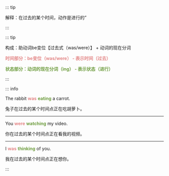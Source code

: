 ::: tip

解释：在过去的某个时间，动作是进行的”

:::


::: tip

构成：助动词be变位【过去式（was/were）】 + 动词的现在分词

**<font color="#e38787">时间部分：be变位（was/were） -  表示时间（过去）</font>**

**<font color="#6f9d40">状态部分：动词的现在分词（ing） - 表示状态（进行）</font>**

:::



::: info

The rabbit **<font color="#e38787">was</font>** **<font color="6f9d40">eating</font>** a carrot.

兔子在过去的某个时间点正在吃胡萝卜。

---

You **<font color="#e38787">were</font>** **<font color="6f9d40">watching</font>** my video.

你在过去的某个时间点正在看我的视频。

---

I **<font color="#e38787">was</font>** **<font color="6f9d40">thinking</font>** of you.

我在过去的某个时间点正在想你。


:::